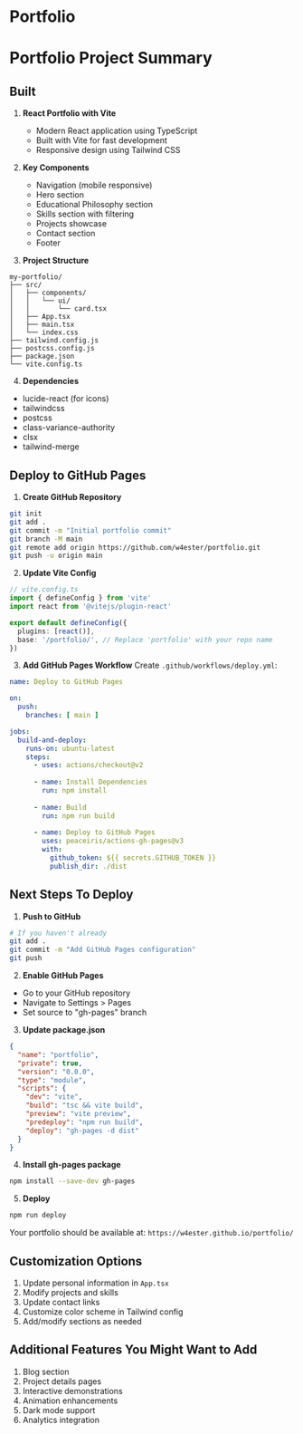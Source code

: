 # Portfolio

# Portfolio Project Summary

## Built
1. **React Portfolio with Vite**
   - Modern React application using TypeScript
   - Built with Vite for fast development
   - Responsive design using Tailwind CSS

2. **Key Components**
   - Navigation (mobile responsive)
   - Hero section
   - Educational Philosophy section
   - Skills section with filtering
   - Projects showcase
   - Contact section
   - Footer

3. **Project Structure**
```
my-portfolio/
├── src/
│   ├── components/
│   │   └── ui/
│   │       └── card.tsx
│   ├── App.tsx
│   ├── main.tsx
│   └── index.css
├── tailwind.config.js
├── postcss.config.js
├── package.json
└── vite.config.ts
```

4. **Dependencies**
- lucide-react (for icons)
- tailwindcss
- postcss
- class-variance-authority
- clsx
- tailwind-merge

## Deploy to GitHub Pages

1. **Create GitHub Repository**
```bash
git init
git add .
git commit -m "Initial portfolio commit"
git branch -M main
git remote add origin https://github.com/w4ester/portfolio.git
git push -u origin main
```

2. **Update Vite Config**
```typescript
// vite.config.ts
import { defineConfig } from 'vite'
import react from '@vitejs/plugin-react'

export default defineConfig({
  plugins: [react()],
  base: '/portfolio/', // Replace 'portfolio' with your repo name
})
```

3. **Add GitHub Pages Workflow**
Create `.github/workflows/deploy.yml`:
```yaml
name: Deploy to GitHub Pages

on:
  push:
    branches: [ main ]

jobs:
  build-and-deploy:
    runs-on: ubuntu-latest
    steps:
      - uses: actions/checkout@v2
      
      - name: Install Dependencies
        run: npm install
        
      - name: Build
        run: npm run build
        
      - name: Deploy to GitHub Pages
        uses: peaceiris/actions-gh-pages@v3
        with:
          github_token: ${{ secrets.GITHUB_TOKEN }}
          publish_dir: ./dist
```

## Next Steps To Deploy

1. **Push to GitHub**
```bash
# If you haven't already
git add .
git commit -m "Add GitHub Pages configuration"
git push
```

2. **Enable GitHub Pages**
- Go to your GitHub repository
- Navigate to Settings > Pages
- Set source to "gh-pages" branch

3. **Update package.json**
```json
{
  "name": "portfolio",
  "private": true,
  "version": "0.0.0",
  "type": "module",
  "scripts": {
    "dev": "vite",
    "build": "tsc && vite build",
    "preview": "vite preview",
    "predeploy": "npm run build",
    "deploy": "gh-pages -d dist"
  }
}
```

4. **Install gh-pages package**
```bash
npm install --save-dev gh-pages
```

5. **Deploy**
```bash
npm run deploy
```

Your portfolio should be available at: `https://w4ester.github.io/portfolio/`

## Customization Options
1. Update personal information in `App.tsx`
2. Modify projects and skills
3. Update contact links
4. Customize color scheme in Tailwind config
5. Add/modify sections as needed

## Additional Features You Might Want to Add
1. Blog section
2. Project details pages
3. Interactive demonstrations
4. Animation enhancements
5. Dark mode support
6. Analytics integration

